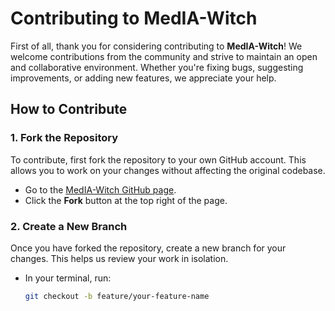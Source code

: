 # Contributing to MedIA-Witch

First of all, thank you for considering contributing to **MedIA-Witch**! We welcome contributions from the community and strive to maintain an open and collaborative environment. Whether you're fixing bugs, suggesting improvements, or adding new features, we appreciate your help.

## How to Contribute

### 1. Fork the Repository

To contribute, first fork the repository to your own GitHub account. This allows you to work on your changes without affecting the original codebase.

- Go to the [MedIA-Witch GitHub page](https://github.com/Ivan-Ayub97/MedIA-Witch.git).
- Click the **Fork** button at the top right of the page.

### 2. Create a New Branch

Once you have forked the repository, create a new branch for your changes. This helps us review your work in isolation.

- In your terminal, run:

  ```bash
  git checkout -b feature/your-feature-name
  ```
